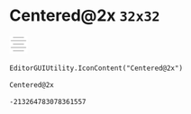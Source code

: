 # Centered@2x `32x32`
<img src="/img/Centered@2x.png" width=32 height=32>

``` CSharp
EditorGUIUtility.IconContent("Centered@2x")
```
```
Centered@2x
```
```
-213264783078361557
```
